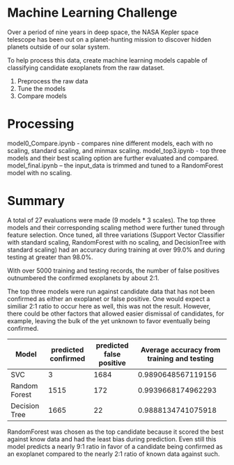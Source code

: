 # Machine Learning Challenge

Over a period of nine years in deep space, the NASA Kepler space telescope has been out on a planet-hunting mission to discover hidden planets outside of our solar system.

To help process this data, create machine learning models capable of classifying candidate exoplanets from the raw dataset.

1. Preprocess the raw data
2. Tune the models
3. Compare models

# Processing
model0_Compare.ipynb - compares nine different models, each with no scaling, standard scaling, and minmax scaling.
model_top3.ipynb - top three models and their best scaling option are further evaluated and compared.
model_final.ipynb – the input_data is trimmed and tuned to a RandomForest model with no scaling.

# Summary
A total of 27 evaluations were made (9 models * 3 scales).  The top three models and their corresponding scaling method were further tuned through feature selection.  Once tuned, all three variations (Support Vector Classifier with standard scaling, RandomForest with no scaling, and DecisionTree with standard scaling) had an accuracy during training at over 99.0% and during testing at greater than 98.0%.

With over 5000 training and testing records, the number of false positives outnumbered the confirmed exoplanets by about 2:1.

The top three models were run against candidate data that has not been confirmed as either an exoplanet or false positive.  One would expect a similiar 2:1 ratio to occur here as well, this was not the result.  However, there could be other factors that allowed easier dismissal of candidates, for example, leaving the bulk of the yet unknown to favor eventually being confirmed.

| Model         | predicted confirmed | predicted false positive | Average accuracy from training and testing |
|---------------|---------------------|--------------------------|--------------------------------------------|
| SVC           | 3                   | 1684                     | 0.9890648567119156                         |
| Random Forest | 1515                | 172                      | 0.9939668174962293                         |
| Decision Tree | 1665                | 22                       | 0.9888134741075918                         |

RandomForest was chosen as the top candidate because it scored the best against know data and had the least bias during prediction.  Even still this model predicts a nearly 9:1 ratio in favor of a candidate being confirmed as an exoplanet compared to the nearly 2:1 ratio of known data against such.